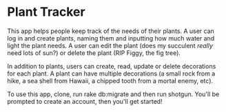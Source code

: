 # Plant Tracker

This app helps people keep track of the needs of their plants. A user can log in and create plants, naming them and inputting how much water and light the plant needs. A user can edit the plant (does my succulent *really* need lots of sun?) or delete the plant (RIP Figgy, the fig tree).

In addition to plants, users can create, read, update or delete decorations for each plant. A plant can have multiple decorations (a small rock from a hike, a sea shell from Hawaii, a chipped tooth from a mortal enemy, etc).

To use this app, clone, run rake db:migrate and then run shotgun. You'll be prompted to create an account, then you'll get started!
